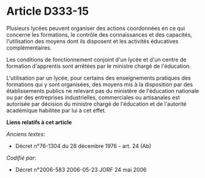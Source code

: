 # Article D333-15

Plusieurs lycées peuvent organiser des actions coordonnées en ce qui concerne les formations, le contrôle des connaissances
et des capacités, l'utilisation des moyens dont ils disposent et les activités éducatives complémentaires.

Les conditions de fonctionnement conjoint d'un lycée et d'un centre de formation d'apprentis sont arrêtées par le ministre
chargé de l'éducation.

L'utilisation par un lycée, pour certains des enseignements pratiques des formations qui y sont organisées, des moyens mis à
la disposition par des établissements publics ne relevant pas du ministère de l'éducation nationale ou par des entreprises
industrielles, commerciales ou artisanales est autorisée par décision du ministre chargé de l'éducation et de l'autorité
académique habilitée par lui à cet effet.

**Liens relatifs à cet article**

_Anciens textes_:

  - Décret n°76-1304 du 28 décembre 1976 - art. 24 (Ab)

_Codifié par_:

  - Décret n°2006-583 2006-05-23 JORF 24 mai 2006
